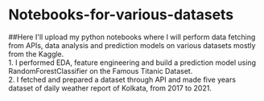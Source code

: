 # Notebooks-for-various-datasets
##Here I'll upload my python notebooks where I will perform data fetching from APIs, data analysis and prediction models on various datasets mostly from the Kaggle.
<br>1. I performed EDA, feature engineering and build a prediction model using RandomForestClassifier on the Famous Titanic Dataset.
<br>2. I fetched and prepared a dataset through API and made five years dataset of daily weather report of Kolkata, from 2017 to 2021.
